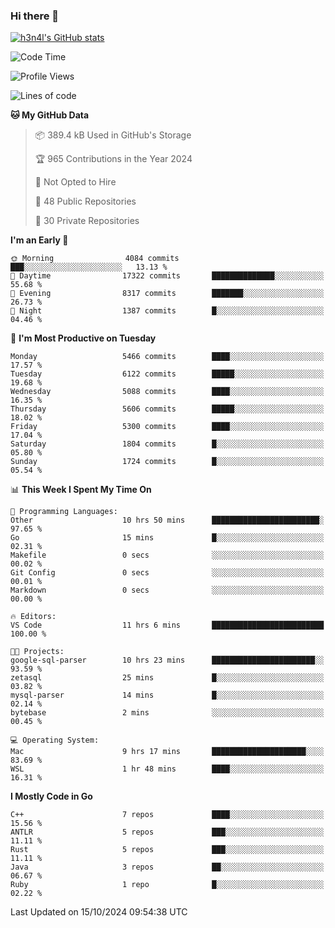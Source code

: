 ### Hi there 👋

[![h3n4l's GitHub stats](https://github-readme-stats.vercel.app/api?username=h3n4l&count_private=true&show_icons=true&theme=radical)](https://github.com/h3n4l/github-readme-stats)

<!--START_SECTION:waka-->
![Code Time](http://img.shields.io/badge/Code%20Time-1%2C966%20hrs%2020%20mins-blue)

![Profile Views](http://img.shields.io/badge/Profile%20Views-0-blue)

![Lines of code](https://img.shields.io/badge/From%20Hello%20World%20I%27ve%20Written-12.0%20million%20lines%20of%20code-blue)

**🐱 My GitHub Data** 

> 📦 389.4 kB Used in GitHub's Storage 
 > 
> 🏆 965 Contributions in the Year 2024
 > 
> 🚫 Not Opted to Hire
 > 
> 📜 48 Public Repositories 
 > 
> 🔑 30 Private Repositories 
 > 
**I'm an Early 🐤** 

```text
🌞 Morning                4084 commits        ███░░░░░░░░░░░░░░░░░░░░░░   13.13 % 
🌆 Daytime                17322 commits       ██████████████░░░░░░░░░░░   55.68 % 
🌃 Evening                8317 commits        ███████░░░░░░░░░░░░░░░░░░   26.73 % 
🌙 Night                  1387 commits        █░░░░░░░░░░░░░░░░░░░░░░░░   04.46 % 
```
📅 **I'm Most Productive on Tuesday** 

```text
Monday                   5466 commits        ████░░░░░░░░░░░░░░░░░░░░░   17.57 % 
Tuesday                  6122 commits        █████░░░░░░░░░░░░░░░░░░░░   19.68 % 
Wednesday                5088 commits        ████░░░░░░░░░░░░░░░░░░░░░   16.35 % 
Thursday                 5606 commits        █████░░░░░░░░░░░░░░░░░░░░   18.02 % 
Friday                   5300 commits        ████░░░░░░░░░░░░░░░░░░░░░   17.04 % 
Saturday                 1804 commits        █░░░░░░░░░░░░░░░░░░░░░░░░   05.80 % 
Sunday                   1724 commits        █░░░░░░░░░░░░░░░░░░░░░░░░   05.54 % 
```


📊 **This Week I Spent My Time On** 

```text
💬 Programming Languages: 
Other                    10 hrs 50 mins      ████████████████████████░   97.65 % 
Go                       15 mins             █░░░░░░░░░░░░░░░░░░░░░░░░   02.31 % 
Makefile                 0 secs              ░░░░░░░░░░░░░░░░░░░░░░░░░   00.02 % 
Git Config               0 secs              ░░░░░░░░░░░░░░░░░░░░░░░░░   00.01 % 
Markdown                 0 secs              ░░░░░░░░░░░░░░░░░░░░░░░░░   00.00 % 

🔥 Editors: 
VS Code                  11 hrs 6 mins       █████████████████████████   100.00 % 

🐱‍💻 Projects: 
google-sql-parser        10 hrs 23 mins      ███████████████████████░░   93.59 % 
zetasql                  25 mins             █░░░░░░░░░░░░░░░░░░░░░░░░   03.82 % 
mysql-parser             14 mins             █░░░░░░░░░░░░░░░░░░░░░░░░   02.14 % 
bytebase                 2 mins              ░░░░░░░░░░░░░░░░░░░░░░░░░   00.45 % 

💻 Operating System: 
Mac                      9 hrs 17 mins       █████████████████████░░░░   83.69 % 
WSL                      1 hr 48 mins        ████░░░░░░░░░░░░░░░░░░░░░   16.31 % 
```

**I Mostly Code in Go** 

```text
C++                      7 repos             ████░░░░░░░░░░░░░░░░░░░░░   15.56 % 
ANTLR                    5 repos             ███░░░░░░░░░░░░░░░░░░░░░░   11.11 % 
Rust                     5 repos             ███░░░░░░░░░░░░░░░░░░░░░░   11.11 % 
Java                     3 repos             ██░░░░░░░░░░░░░░░░░░░░░░░   06.67 % 
Ruby                     1 repo              █░░░░░░░░░░░░░░░░░░░░░░░░   02.22 % 
```




 Last Updated on 15/10/2024 09:54:38 UTC
<!--END_SECTION:waka-->

